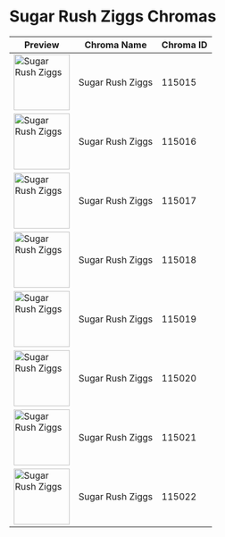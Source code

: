 # Sugar Rush Ziggs Chromas

| Preview | Chroma Name | Chroma ID |
|---|---|---|
| <img src='https://raw.communitydragon.org/latest/plugins/rcp-be-lol-game-data/global/default/v1/champion-chroma-images/115/115015.png' alt='Sugar Rush Ziggs' width='100'> | Sugar Rush Ziggs | 115015 |
| <img src='https://raw.communitydragon.org/latest/plugins/rcp-be-lol-game-data/global/default/v1/champion-chroma-images/115/115016.png' alt='Sugar Rush Ziggs' width='100'> | Sugar Rush Ziggs | 115016 |
| <img src='https://raw.communitydragon.org/latest/plugins/rcp-be-lol-game-data/global/default/v1/champion-chroma-images/115/115017.png' alt='Sugar Rush Ziggs' width='100'> | Sugar Rush Ziggs | 115017 |
| <img src='https://raw.communitydragon.org/latest/plugins/rcp-be-lol-game-data/global/default/v1/champion-chroma-images/115/115018.png' alt='Sugar Rush Ziggs' width='100'> | Sugar Rush Ziggs | 115018 |
| <img src='https://raw.communitydragon.org/latest/plugins/rcp-be-lol-game-data/global/default/v1/champion-chroma-images/115/115019.png' alt='Sugar Rush Ziggs' width='100'> | Sugar Rush Ziggs | 115019 |
| <img src='https://raw.communitydragon.org/latest/plugins/rcp-be-lol-game-data/global/default/v1/champion-chroma-images/115/115020.png' alt='Sugar Rush Ziggs' width='100'> | Sugar Rush Ziggs | 115020 |
| <img src='https://raw.communitydragon.org/latest/plugins/rcp-be-lol-game-data/global/default/v1/champion-chroma-images/115/115021.png' alt='Sugar Rush Ziggs' width='100'> | Sugar Rush Ziggs | 115021 |
| <img src='https://raw.communitydragon.org/latest/plugins/rcp-be-lol-game-data/global/default/v1/champion-chroma-images/115/115022.png' alt='Sugar Rush Ziggs' width='100'> | Sugar Rush Ziggs | 115022 |
